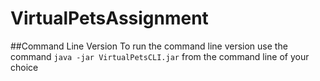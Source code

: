 # VirtualPetsAssignment

##Command Line Version
To run the command line version use the command
``java -jar VirtualPetsCLI.jar``
from the command line of your choice